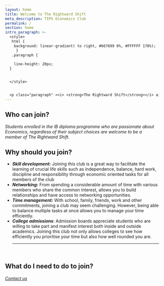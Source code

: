 ```yaml
---
layout: home
title: Welcome to The Rightward Shift
meta_description: TIPS Economics Club
permalink: /
section: home
intro_paragraph: >-
  <style>
   html {
    background: linear-gradient( to right, #667699 0%, #FFFFFF 170%);
     }
   .paragraph {
     
    line-height: 20px;
  }


  </style>


  <p class="paragraph" ><i> <strong>The Rightward Shift</strong></i> aims to create a way for students with similar interests to get together and enhance their education, as well as strength extracurricular. We are dedicated to promoting the knowledge of economics on campus through its activities.The club strives to push boundaries and not only practice but to identify hidden abilities among us, young individuals. We conduct monthly activities for economics enthusiasts to sharpen their skills and get on the path to perfection.</p>
---
```

<style>   .contant-us {

text-align: right;

}

</style>

## Who can join?

<i> Students enrolled in the IB diploma programme who are passionate about Economics, regardless of their subject choices are welcome to be a member of The Rightward Shift.</i>

## Why should you join?

* ***Skill development:*** Joining this club is a great way to facilitate the learning of crucial life skills such as independence, balance, hard work, discipline and responsibility through economic oriented tasks for all members of the club
* ***Networking:*** From spending a considerable amount of time with various members who share the common interest, allows you to build relationships and have access to networking opportunities.
* ***Time management:*** With school, family, friends, work and other commitments, joining a club may seem challenging. However, being able to balance multiple tasks at once allows you to manage your time efficiently.
* ***College admissions***: Admission boards appreciate students who are willing to take part and manifest interest both inside and outside academics. Joining this club not only allows colleges to see how efficiently you prioritise your time but also how well rounded you are. <hr><br>

## What do I need to do to join?

###### <a class="contact-us" href="https://dpeconclub.netlify.app/contact" target="_blank"> Contact us </a>